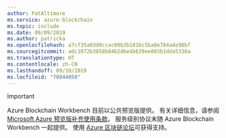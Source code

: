 ```yaml
---
author: PatAltimore
ms.service: azure-blockchain
ms.topic: include
ms.date: 09/09/2019
ms.author: patricka
ms.openlocfilehash: a7cf35a03d0ccac09b3b101bc5ba8e784a4e98bf
ms.sourcegitcommit: adc1072b3858b84b2d6e4b639ee803b1dda5336a
ms.translationtype: HT
ms.contentlocale: zh-CN
ms.lasthandoff: 09/10/2019
ms.locfileid: "70844050"
---
```

> [!IMPORTANT]
> Azure Blockchain Workbench 目前以公共预览版提供。
> 有关详细信息，请参阅 [Microsoft Azure 预览版补充使用条款](https://azure.microsoft.com/support/legal/preview-supplemental-terms/)。
> 服务级别协议未随 Azure Blockchain Workbench 一起提供。 使用 [Azure 区块链论坛](https://aka.ms/workbenchforum)可获得支持。